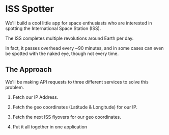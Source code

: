 # ISS Spotter

We'll build a cool little app for space enthusiasts who are interested in spotting the International Space Station (ISS). 

The ISS completes multiple revolutions around Earth per day. 

In fact, it passes overhead every ~90 minutes, and in some cases can even be spotted with the naked eye, though not every time.

## The Approach
We'll be making API requests to three different services to solve this problem.

  1. Fetch our IP Address.

  2. Fetch the geo coordinates (Latitude & Longitude) for our IP.

  3. Fetch the next ISS flyovers for our geo coordinates.

  4. Put it all together in one application